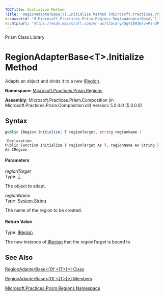 ```yaml
---
TOCTitle: Initialize Method
Title: 'RegionAdapterBase(T).Initialize Method (Microsoft.Practices.Prism.Regions)'
ms:assetid: 'M:Microsoft.Practices.Prism.Regions.RegionAdapterBase\`1.Initialize(\`0,System.String)'
ms:mtpsurl: 'https://msdn.microsoft.com/en-us/library/Gg418936(v=PandP.50)'
---
```


Prism Class Library

RegionAdapterBase&lt;T&gt;.Initialize Method
===============================================================

Adapts an object and binds it to a new [IRegion](https://msdn.microsoft.com/en-us/library/microsoft.practices.prism.regions.iregion(v=pandp.50)).

**Namespace:** [Microsoft.Practices.Prism.Regions](https://msdn.microsoft.com/en-us/library/microsoft.practices.prism.regions(v=pandp.50))

**Assembly:** Microsoft.Practices.Prism.Composition (in Microsoft.Practices.Prism.Composition.dll) Version: 5.0.0.0 (5.0.0.0)

Syntax
------
```C#
public IRegion Initialize( T regionTarget, string regionName )
```
```VB
'Declaration
Public Function Initialize ( regionTarget As T, regionName As String ) As IRegion
```

#### Parameters

*regionTarget*  
Type: [T](https://msdn.microsoft.com/en-us/library/gg431546(v=pandp.50))

The object to adapt.

*regionName*  
Type: [System.String](http://msdn2.microsoft.com/en-us/library/s1wwdcbf)

The name of the region to be created.

#### Return Value

Type: [IRegion](https://msdn.microsoft.com/en-us/library/microsoft.practices.prism.regions.iregion(v=pandp.50))

The new instance of [IRegion](https://msdn.microsoft.com/en-us/library/microsoft.practices.prism.regions.iregion(v=pandp.50)) that the *regionTarget* is bound to.

See Also
--------


[RegionAdapterBase&lt;(Of &lt;(T&gt;)&gt;) Class](https://msdn.microsoft.com/en-us/library/gg431546(v=pandp.50))

[RegionAdapterBase&lt;(Of &lt;(T&gt;)&gt;) Members](https://msdn.microsoft.com/en-us/library/gg405501(v=pandp.50))

[Microsoft.Practices.Prism.Regions Namespace](https://msdn.microsoft.com/en-us/library/microsoft.practices.prism.regions(v=pandp.50))
